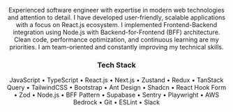 <p align="center">Experienced software engineer with expertise in modern web technologies and attention to detail. I have developed user-friendly, scalable applications with a focus on React.js ecosystem. I implemented Frontend-Backend integration using Node.js with Backend-for-Frontend (BFF) architecture. Clean code, performance optimization, and continuous learning are my priorities. I am team-oriented and constantly improving my technical skills.</p>

<div align="center">
  
### Tech Stack
<p>
JavaScript • TypeScript • React.js • Next.js • Zustand • Redux • TanStack Query • TailwindCSS • Bootstrap • Ant Design • Shadcn • React Hook Form • Zod • Node.js • BFF Pattern • Supabase • Sentry • Playwright • AWS Bedrock • Git • ESLint • Slack
</p>
</div>
